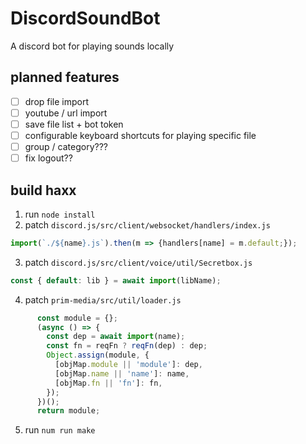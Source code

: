 # DiscordSoundBot
A discord bot for playing sounds locally

## planned features
- [ ] drop file import
- [ ] youtube / url import
- [ ] save file list + bot token
- [ ] configurable keyboard shortcuts for playing specific file
- [ ] group / category???
- [ ] fix logout??

## build haxx

1. run `node install`
2. patch `discord.js/src/client/websocket/handlers/index.js`
```js
import(`./${name}.js`).then(m => {handlers[name] = m.default;});
```
3. patch `discord.js/src/client/voice/util/Secretbox.js`
```js
const { default: lib } = await import(libName);
```
4. patch `prim-media/src/util/loader.js`
```js
      const module = {};
      (async () => {
        const dep = await import(name);
        const fn = reqFn ? reqFn(dep) : dep;
        Object.assign(module, {
          [objMap.module || 'module']: dep,
          [objMap.name || 'name']: name,
          [objMap.fn || 'fn']: fn,
        });
      })();
      return module;
```
5. run `num run make`
